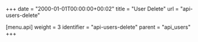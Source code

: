 +++
date = "2000-01-01T00:00:00+00:02"
title = "User Delete"
url = "api-users-delete"

[menu.api]
  weight = 3
  identifier = "api-users-delete"
  parent = "api_users"
+++
